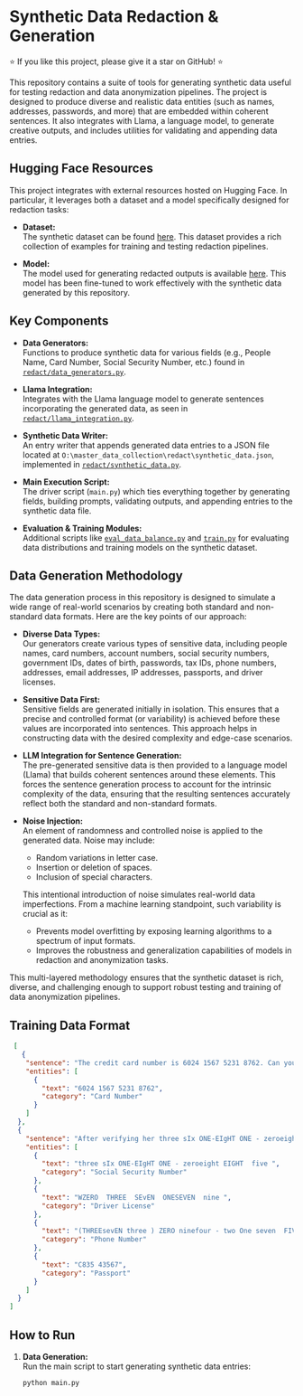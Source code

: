# Synthetic Data Redaction & Generation

⭐️ If you like this project, please give it a star on GitHub! ⭐️

This repository contains a suite of tools for generating synthetic data useful for testing redaction and data anonymization pipelines. The project is designed to produce diverse and realistic data entities (such as names, addresses, passwords, and more) that are embedded within coherent sentences. It also integrates with Llama, a language model, to generate creative outputs, and includes utilities for validating and appending data entries.

## Hugging Face Resources

This project integrates with external resources hosted on Hugging Face. In particular, it leverages both a dataset and a model specifically designed for redaction tasks:

- **Dataset:**  
  The synthetic dataset can be found [here](https://huggingface.co/datasets/darkmatter2222/redact-v1). This dataset provides a rich collection of examples for training and testing redaction pipelines.

- **Model:**  
  The model used for generating redacted outputs is available [here](https://huggingface.co/darkmatter2222/redact-v1). This model has been fine-tuned to work effectively with the synthetic data generated by this repository.

## Key Components

- **Data Generators:**  
  Functions to produce synthetic data for various fields (e.g., People Name, Card Number, Social Security Number, etc.) found in [`redact/data_generators.py`](redact/data_generators.py).

- **Llama Integration:**  
  Integrates with the Llama language model to generate sentences incorporating the generated data, as seen in [`redact/llama_integration.py`](redact/llama_integration.py).

- **Synthetic Data Writer:**  
  An entry writer that appends generated data entries to a JSON file located at `O:\master_data_collection\redact\synthetic_data.json`, implemented in [`redact/synthetic_data.py`](redact/synthetic_data.py).

- **Main Execution Script:**  
  The driver script (`main.py`) which ties everything together by generating fields, building prompts, validating outputs, and appending entries to the synthetic data file.

- **Evaluation & Training Modules:**  
  Additional scripts like [`eval_data_balance.py`](eval_data_balance.py) and [`train.py`](train.py) for evaluating data distributions and training models on the synthetic dataset.
  
## Data Generation Methodology

The data generation process in this repository is designed to simulate a wide range of real-world scenarios by creating both standard and non-standard data formats. Here are the key points of our approach:

- **Diverse Data Types:**  
  Our generators create various types of sensitive data, including people names, card numbers, account numbers, social security numbers, government IDs, dates of birth, passwords, tax IDs, phone numbers, addresses, email addresses, IP addresses, passports, and driver licenses.

- **Sensitive Data First:**  
  Sensitive fields are generated initially in isolation. This ensures that a precise and controlled format (or variability) is achieved before these values are incorporated into sentences. This approach helps in constructing data with the desired complexity and edge-case scenarios.

- **LLM Integration for Sentence Generation:**  
  The pre-generated sensitive data is then provided to a language model (Llama) that builds coherent sentences around these elements. This forces the sentence generation process to account for the intrinsic complexity of the data, ensuring that the resulting sentences accurately reflect both the standard and non-standard formats.

- **Noise Injection:**  
  An element of randomness and controlled noise is applied to the generated data. Noise may include:
  - Random variations in letter case.
  - Insertion or deletion of spaces.
  - Inclusion of special characters.
  
  This intentional introduction of noise simulates real-world data imperfections. From a machine learning standpoint, such variability is crucial as it:
  - Prevents model overfitting by exposing learning algorithms to a spectrum of input formats.
  - Improves the robustness and generalization capabilities of models in redaction and anonymization tasks.

This multi-layered methodology ensures that the synthetic dataset is rich, diverse, and challenging enough to support robust testing and training of data anonymization pipelines.
  
## Training Data Format  
```json
 [
   {
    "sentence": "The credit card number is 6024 1567 5231 8762. Can you please verify if this number is valid?",
    "entities": [
      {
        "text": "6024 1567 5231 8762",
        "category": "Card Number"
      }
    ]
  },
  {
    "sentence": "After verifying her three sIx ONE-EIgHT ONE - zeroeight EIGHT  five social security number, WZERO  THREE  SEvEN  ONESEVEN  nine driver's license, and (THREEsevEN three ) ZERO ninefour - two One seven  FIVe phone number, she presented her C835 43567 passport.",
    "entities": [
      {
        "text": "three sIx ONE-EIgHT ONE - zeroeight EIGHT  five ",
        "category": "Social Security Number"
      },
      {
        "text": "WZERO  THREE  SEvEN  ONESEVEN  nine ",
        "category": "Driver License"
      },
      {
        "text": "(THREEsevEN three ) ZERO ninefour - two One seven  FIVe",
        "category": "Phone Number"
      },
      {
        "text": "C835 43567",
        "category": "Passport"
      }
    ]
  }
]
```

## How to Run

1. **Data Generation:**  
   Run the main script to start generating synthetic data entries:
   ```sh
   python main.py